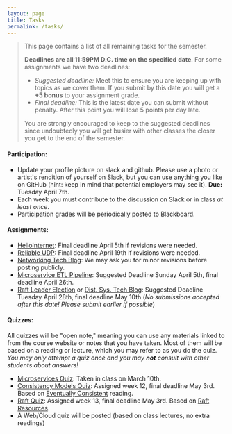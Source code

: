 ```yaml
---
layout: page
title: Tasks
permalink: /tasks/
---
```


<blockquote>
This page contains a list of all remaining tasks for the semester.

**Deadlines are all 11:59PM D.C. time on the specified date**.  For some assignments we have two deadlines:
  - *Suggested deadline:* Meet this to ensure you are keeping up with topics as we cover them. If you submit by this date you will get a **+5 bonus** to your assignment grade.
  - *Final deadline:* This is the latest date you can submit without penalty. After this point you will lose 5 points per day late.

  You are strongly encouraged to keep to the suggested deadlines since undoubtedly you will get busier with other classes the closer you get to the end of the semester.

</blockquote>

#### Participation:
 - Update your profile picture on slack and github. Please use a photo or artist's rendition of yourself on Slack, but you can use anything you like on GitHub (hint: keep in mind that potential employers may see it). **Due:** Tuesday April 7th.
 - Each week you must contribute to the discussion on Slack or in class *at least once*.
 - Participation grades will be periodically posted to Blackboard.

#### Assignments:
 - [HelloInternet](/assignments/helloInternet/): Final deadline April 5th if revisions were needed.
 - [Reliable UDP](/assignments/reliable-udp): Final deadline April 19th if revisions were needed. 
 - [Networking Tech Blog](/assignments/technical-blog/): We may ask you for minor revisions before posting publicly.
 - [Microservice ETL Pipeline](/assignments/etl-pipeline/): Suggested Deadline Sunday April 5th, final deadline April 26th.
 - [Raft Leader Election](/assignments/raft-election/) or [Dist. Sys. Tech Blog](/assignments/technical-blog-2/): Suggested Deadline Tuesday April 28th, final deadline May 10th (*No submissions accepted after this date! Please submit earlier if possible*)

#### Quizzes:
All quizzes will be "open note," meaning you can use any materials linked to from the course website or notes that you have taken. Most of them will be based on a reading or lecture, which you may refer to as you do the quiz. *You may only attempt a quiz once and you may **not** consult with other students about answers!*
 - [Microservices Quiz](https://forms.gle/Pn6s8wP8hQG2oitp9): Taken in class on March 10th.
 - [Consistency Models Quiz](https://docs.google.com/forms/d/e/1FAIpQLSeS0AzQFawefZDwKYUmT_0202lP_W7XjZDJIUrwcg3KbeYGQw/viewform?usp=sf_link): Assigned week 12, final deadline May 3rd. Based on [Eventually Consistent](https://www.allthingsdistributed.com/2008/12/eventually_consistent.html) reading.
 - [Raft Quiz](https://docs.google.com/forms/d/e/1FAIpQLSda8Ew9m-J3-Dw7V8JSZWoYDQ6wgB-NoVoo-4Gq3piOEmIPzA/viewform?usp=sf_link): Assigned week 13, final deadline May 3rd.  Based on [Raft Resources](/wiki/raft/).
 - A Web/Cloud quiz will be posted (based on class lectures, no extra readings)
